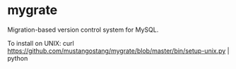 mygrate
=======

Migration-based version control system for MySQL.

To install on UNIX: curl https://github.com/mustangostang/mygrate/blob/master/bin/setup-unix.py | python